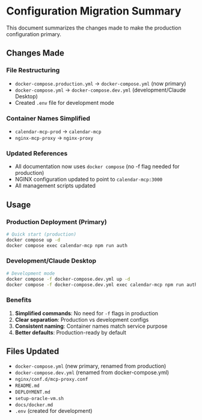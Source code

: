 # Configuration Migration Summary

This document summarizes the changes made to make the production configuration primary.

## Changes Made

### File Restructuring
- `docker-compose.production.yml` → `docker-compose.yml` (now primary)
- `docker-compose.yml` → `docker-compose.dev.yml` (development/Claude Desktop)
- Created `.env` file for development mode

### Container Names Simplified
- `calendar-mcp-prod` → `calendar-mcp`
- `nginx-mcp-proxy` → `nginx-proxy`

### Updated References
- All documentation now uses `docker compose` (no -f flag needed for production)
- NGINX configuration updated to point to `calendar-mcp:3000`
- All management scripts updated

## Usage

### Production Deployment (Primary)
```bash
# Quick start (production)
docker compose up -d
docker compose exec calendar-mcp npm run auth
```

### Development/Claude Desktop
```bash
# Development mode
docker compose -f docker-compose.dev.yml up -d
docker compose -f docker-compose.dev.yml exec calendar-mcp npm run auth
```

### Benefits
1. **Simplified commands**: No need for `-f` flags in production
2. **Clear separation**: Production vs development configs
3. **Consistent naming**: Container names match service purpose
4. **Better defaults**: Production-ready by default

## Files Updated
- `docker-compose.yml` (new primary, renamed from production)
- `docker-compose.dev.yml` (renamed from docker-compose.yml)
- `nginx/conf.d/mcp-proxy.conf`
- `README.md`
- `DEPLOYMENT.md`
- `setup-oracle-vm.sh`
- `docs/docker.md`
- `.env` (created for development)